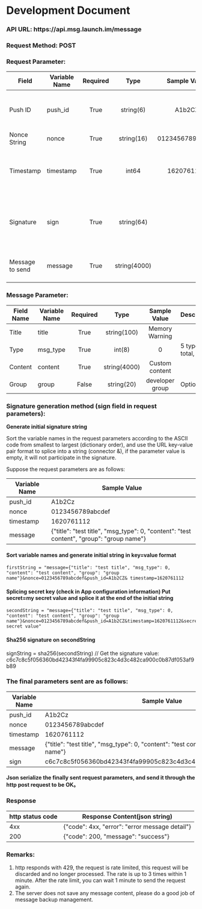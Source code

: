 # Development Document

### API URL: ht<span>tps://api.msg.launch.im/message

### Request Method: POST

### Request Parameter:
Field|Variable Name|Required|Type|Sample Value|Description
---|---|:---:|:---:|:---:|---
Push ID|push_id|True|string(6)|A1b2CZ|Obtain from App application configuration information
Nonce String|nonce|True|string(16)|0123456789abcdef|A-Za-z0-9
Timestamp|timestamp|True|int64|1620761112|Unix timestamp (seconds), valid within 1 minute of the current time
Signature|sign|True|string(64)| |sha256 check value, see the signature generation method below
Message to send|message|True|string(4000)| |json string, see message parameters for fields

### Message Parameter:
Field Name|Variable Name|Required|Type|Sample Value|Description
---|---|:---:|:---:|:---:|---
Title|title|True|string(100)|Memory Warning|
Type|msg_type|True|int(8)|0|5 types in total, 0-5
Content|content|True|string(4000)|Custom content|
Group|group|False|string(20)| developer group |Optional

### Signature generation method (sign field in request parameters):
**Generate initial signature string**

Sort the variable names in the request parameters according to the ASCII code from smallest to largest (dictionary order), and use the URL key-value pair format to splice into a string (connector &), if the parameter value is empty, it will not participate in the signature.

Suppose the request parameters are as follows:

Variable Name|Sample Value
---|---
push_id|A1b2Cz
nonce|0123456789abcdef
timestamp|1620761112
message|{"title": "test title", "msg_type": 0, "content": "test content", "group": "group name"}


#### Sort variable names and generate initial string in key=value format
```
firstString = "message={"title": "test title", "msg_type": 0, "content": "test content", "group": "group name"}&nonce=0123456789abcdef&push_id=A1b2CZ& timestamp=1620761112
```
#### Splicing secret key (check in App configuration information) Put secret=my secret value and splice it at the end of the initial string
```
secondString = "message={"title": "test title", "msg_type": 0, "content": "test content", "group": "group name"}&nonce=0123456789abcdef&push_id=A1b2CZ&timestamp=1620761112&secret=my secret value"
```

#### Sha256 signature on secondString
signString = sha256(secondString) // Get the signature value: c6c7c8c5f056360bd42343f4fa99905c823c4d3c482ca900c0b87df053af9b89

### The final parameters sent are as follows:

Variable Name|Sample Value
---|---
push_id|A1b2Cz
nonce|0123456789abcdef
timestamp|1620761112
message|{"title": "test title", "msg_type": 0, "content": "test content", "group": "group name"}
sign|c6c7c8c5f056360bd42343f4fa99905c823c4d3c482ca900c0b87df053af9b89

#### Json serialize the finally sent request parameters, and send it through the http post request to be OK。

### Response
http status code|Response Content(json string)
---|---
4xx|{"code": 4xx, "error": "error message detail"}
200|{"code": 200, "message": "success"}

### Remarks:
1. http responds with 429, the request is rate limited, this request will be discarded and no longer processed. The rate is up to 3 times within 1 minute. After the rate limit, you can wait 1 minute to send the request again.
0. The server does not save any message content, please do a good job of message backup management.
